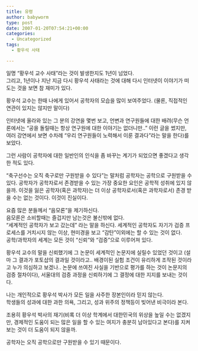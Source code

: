 ```yaml
---
title: 유령
author: babyworm
type: post
date: 2007-01-20T07:54:21+00:00
categories:
  - Uncategorized
tags:
  - 황우석 사태

---
```

일명 &#8220;황우석 교수 사태&#8221;라는 것이 발생한지도 1년이 넘었다.  
그리고, 1년이나 지난 지금 다시 황우석 사태라는 것에 대해 다시 인터넷이 이야기가 떠도는 것을 보면 참 재미가 있다.

  


황우석 교수는 한때 나에게 있어서 공학자의 모습을 많이 보여주었다. (물론, 직접적인 연관이 있지는 않지만 말이다)

  


인터넷에 올라와 있는 그 분의 강연을 몇번 보고, 언변과 연구원들에 대한 배려(무슨 언론에서는 &#8220;공을 돌릴때는 항상 연구원에 대한 이야기는 없더니만..&#8221; 이런 글을 썼지만, 여러 강연에서 보면 수차례 &#8220;우리 연구원들이 노력해서 이룬 결과다&#8221;라는 말을 한다)를 보았다.

  


그런 사람이 공학자에 대한 일반인의 인식을 좀 바꾸는 계기가 되었으면 좋겠다고 생각한 적도 있다.

  


&#8220;축구선수는 오직 축구로만 구원받을 수 있다&#8221;는 말처럼 공학자는 공학으로 구원받을 수 있다. 공학자가 공학자로서 존경받을 수 있는 가장 중요한 요인은 공학적 성취에 있지 않을까. 이것을 잃은 공학자(혹은 과학자)는 더 이상 공학자로서(혹은 과학자로서) 존경 받을 수는 없는 것이다. 이것이 진실이다.

  


요즘 많은 분들께서 &#8220;음모론&#8221;을 제기하신다.  
음모론은 소비할때는 즐겁지만 남는것은 불신밖에 없다.  
&#8220;세계적인 공학자가 보고 갔는데&#8221; 라는 말을 하신다. 세계적인 공학자도 자기가 검증 프로세스를 거치시지 않는 이상, 현미경을 보고 &#8220;감탄&#8221;이외에는 할 수 있는 것이 없다.  
공학/과학자의 세계는 모든 것이 &#8220;신뢰&#8221;와 &#8220;검증&#8221;으로 이루어져 있다. 

  


황우석 교수의 말을 신뢰했기에 그 논문이 세계적인 논문지에 실릴수 있었던 것이고 (설마 그 결과가 포토샵의 결과일 것이라고.. 배경이된 실험 조건이 유리하게 조작된 것이라고 누가 의심하고 보겠나.. 논문에 쓰여진 사실을 기반으로 평가를 하는 것이 논문지의 검증 절차이다), 서울대의 검증 과정을 신뢰하기에 그 결정에 대한 지지를 보내는 것이다. 

  


나는 개인적으로 황우석 박사가 모든 일을 사주한 장본인이라 믿지 않는다.  
학생들의 성과에 대한 과한 의욕, 그리고, 성과 위주의 정책등이 빚어낸 비극이라 본다. 

  


조용히 황우석 박사의 재기(비록 더 이상 학계에서 대한민국의 위상을 높일 수는 없겠지만, 경제적인 도움이 되는 많은 일을 할 수 있는 여지가 충분히 남아있다고 본다)를 지켜보는 것이 더 도움이 되지 않을까. 

  


공학자는 오직 공학으로만 구원받을 수 있기 때문이다.
